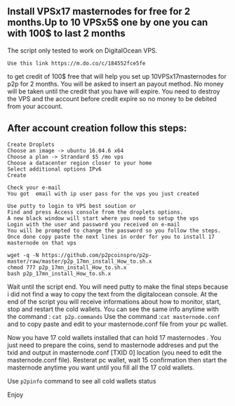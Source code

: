 ## Install VPSx17 masternodes for free for 2 months.Up to 10 VPSx5$ one by one you can with 100$ to last 2 months
The script only tested to work on DigitalOcean VPS.

```Use this link https://m.do.co/c/184552fce5fe ```

to get credit of 100$ free that will help you set up 10VPSx17masternodes for p2p for 2 months.
You will be asked to insert an payout method.  No money will be taken until the credit that you have will expire. 
You need to destroy the VPS and the account before credit expire so no money to be debited from your account. 


## After account creation follow this steps:
```
Create Droplets
Choose an image -> ubuntu 16.04.6 x64
Choose a plan -> Strandard $5 /mo vps
Choose a datacenter region closer to your home
Select additional options IPv6
Create

Check your e-mail
You got  email with ip user pass for the vps you just created

Use putty to login to VPS best soution or 
Find and press Access console from the droplets options. 
A new black window will start where you need to setup the vps
Login with the user and password you received on e-mail
You will be prompted to change the password so you follow the steps.
Once done copy paste the next lines in order for you to install 17 masternode on that vps
```
```
wget -q -N https://github.com/p2pcoinspro/p2p-master/raw/master/p2p_17mn_install_How_to.sh.x
chmod 777 p2p_17mn_install_How_to.sh.x
bash p2p_17mn_install_How_to.sh.x
```
Wait until the script end.
You will need putty to make the final steps because i did not find a way to copy the text from the digitalocean console.
At the end of the script you will receive informations about how to monitor, start, stop and restart the cold wallets.
You can see the same info anytime with the command : ```cat p2p.commands```
Use the command :```cat masternode.conf```
and to copy paste and edit to your masternode.conf file from your pc wallet. 

Now you have 17 cold wallets installed that can hold 17 masternodes .  You just need to prepare the coins, send to masternode addreses and put the txid and output in masternode.conf [TXID 0] location (you need to edit the masternode.conf file). Resterat pc wallet, wait 15 confirmation then start the masternode anytime you want until you fill all the 17 cold wallets.

Use ```p2pinfo``` command to see all cold wallets status

Enjoy 

